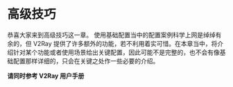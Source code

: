 # 高级技巧

恭喜大家来到高级技巧这一章。
使用基础配置当中的配置案例科学上网是绰绰有余的，但 V2Ray 提供了许多额外的功能，若不利用着实可惜。在本章当中，将介绍针对某个功能或者使用场景给出关键配置，因此可能不是完整的，也不会有像基础配置那样详细的，只会在关键之处作一些必要的介绍。

**请同时参考 V2Ray 用户手册**
